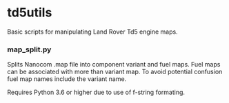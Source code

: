 # td5utils
Basic scripts for manipulating Land Rover Td5 engine maps.

### map_split.py
Splits Nanocom .map file into component variant and fuel maps.
Fuel maps can be associated with more than variant map.
To avoid potential confusion fuel map names include the variant name.

Requires Python 3.6 or higher due to use of f-string formating.

